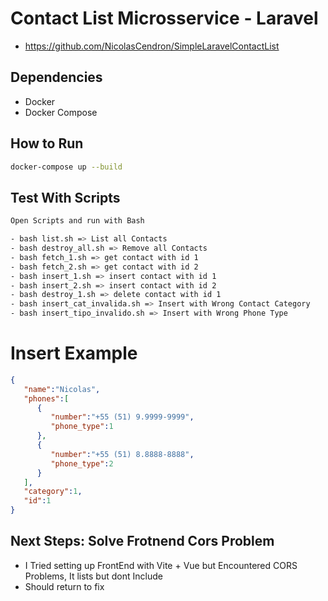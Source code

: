 # Contact List Microsservice - Laravel

- https://github.com/NicolasCendron/SimpleLaravelContactList

## Dependencies
- Docker
- Docker Compose

## How to Run
```bash
docker-compose up --build
```

## Test With Scripts
```bash
Open Scripts and run with Bash

- bash list.sh => List all Contacts
- bash destroy_all.sh => Remove all Contacts
- bash fetch_1.sh => get contact with id 1
- bash fetch_2.sh => get contact with id 2
- bash insert_1.sh => insert contact with id 1
- bash insert_2.sh => insert contact with id 2
- bash destroy_1.sh => delete contact with id 1
- bash insert_cat_invalida.sh => Insert with Wrong Contact Category
- bash insert_tipo_invalido.sh => Insert with Wrong Phone Type
```
# Insert Example

```json
{
   "name":"Nicolas",
   "phones":[
      {
         "number":"+55 (51) 9.9999-9999",
         "phone_type":1
      },
      {
         "number":"+55 (51) 8.8888-8888",
         "phone_type":2
      }
   ],
   "category":1,
   "id":1
}
```


## Next Steps: Solve Frotnend Cors Problem
- I Tried setting up FrontEnd with Vite + Vue but Encountered CORS Problems, It lists but dont Include
- Should return to fix
